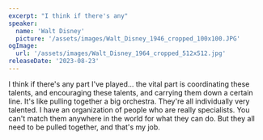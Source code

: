 ```yaml
---
excerpt: "I think if there's any"
speaker:
  name: 'Walt Disney'
  picture: '/assets/images/Walt_Disney_1946_cropped_100x100.JPG'
ogImage:
  url: '/assets/images/Walt_Disney_1964_cropped_512x512.jpg'
releaseDate: '2023-08-23'
---
```


I think if there's any part I've played... the vital part is coordinating these talents, and encouraging these talents, and carrying them down a certain line. It's like pulling together a big orchestra. They're all individually very talented. I have an organization of people who are really specialists. You can't match them anywhere in the world for what they can do. But they all need to be pulled together, and that's my job.
